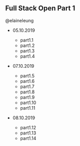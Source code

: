 ## Full Stack Open Part 1

@elaineleung

* 05.10.2019
  * part1.1
  * part1.2
  * part1.3
  * part1.4

* 07.10.2019 
  * part1.5
  * part1.6
  * part1.7
  * part1.8
  * part1.9
  * part1.10
  * part1.11

* 08.10.2019
  * part1.12
  * part1.13
  * part1.14